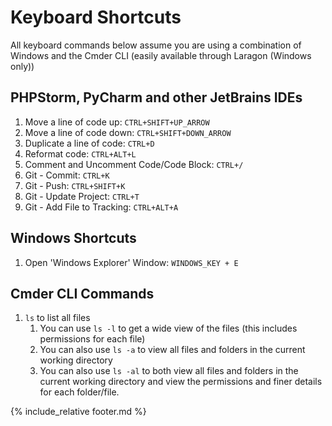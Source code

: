 # Keyboard Shortcuts

All keyboard commands below assume you are using a combination of Windows and the Cmder CLI (easily available through Laragon (Windows only))

## PHPStorm, PyCharm and other JetBrains IDEs

1. Move a line of code up: `CTRL+SHIFT+UP_ARROW`
2. Move a line of code down: `CTRL+SHIFT+DOWN_ARROW`
3. Duplicate a line of code: `CTRL+D`
4. Reformat code: `CTRL+ALT+L`
5. Comment and Uncomment Code/Code Block: `CTRL+/`
6. Git - Commit: `CTRL+K`
7. Git - Push: `CTRL+SHIFT+K`
8. Git - Update Project: `CTRL+T`
9. Git - Add File to Tracking: `CTRL+ALT+A`

## Windows Shortcuts

1. Open 'Windows Explorer' Window: `WINDOWS_KEY + E`

## Cmder CLI Commands

1. `ls` to list all files
   1. You can use `ls -l` to get a wide view of the files (this includes permissions for each file)
   2. You can also use `ls -a` to view all files and folders in the current working directory
   3. You can also use `ls -al` to both view all files and folders in the current working directory and view the permissions and finer details for each folder/file.

{% include_relative footer.md %}
